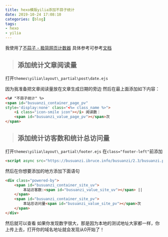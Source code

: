 ```yaml
---
title: hexo模版yilia添加不蒜子统计
date: 2019-10-24 17:08:10
categories: [blog]
tags:
- hexo
- yilia
---
```

我使用了[不蒜子 - 极简网页计数器](http://busuanzi.ibruce.info/)
具体参考可参考[文档](http://ibruce.info/2015/04/04/busuanzi/)
>## 添加统计文章阅读量

打开`themes\yilia\layout\_partial\post\date.ejs`

因为我准备把文章阅读量放在文章生成日期的旁边
然后在最上面添加如下内容：
<!-- more -->
```html
<%# "不蒜子统计" %>
<span id="busuanzi_container_page_pv" 
style='display:none' class="<%= class_name %>">
    <i class="icon-smile icon"></i> 阅读数：
    <span id="busuanzi_value_page_pv"></span>次
</span>
```
>## 添加统计访客数和统计总访问量

打开`themes\yilia\layout\_partial\footer.ejs`
在`class="footer-left"`前添加
```html
<script async src="https://busuanzi.ibruce.info/busuanzi/2.3/busuanzi.pure.mini.js"></script>
```
然后在你想要添加的地方添加下面语句
```html
<div class="powered-by">
    <span id="busuanzi_container_site_uv">
        本站访客数:<span id="busuanzi_value_site_uv"></span> ||
    </span>
    <span id="busuanzi_container_site_pv">
        本站总访问量<span id="busuanzi_value_site_pv"></span>次
    </span>
</div>
```
然后就可以查看
如果你发现数字很大，那是因为本地的测试地址大家都一样，你上传上去，打开你的域名地址就会发现从0开始了！
